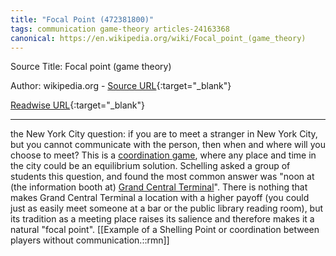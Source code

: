 ```yaml
---
title: "Focal Point (472381800)"
tags: communication game-theory articles-24163368
canonical: https://en.wikipedia.org/wiki/Focal_point_(game_theory)
---
```


Source Title: Focal point (game theory)

Author: wikipedia.org - [Source URL](https://en.wikipedia.org/wiki/Focal_point_(game_theory)){:target="_blank"}

[Readwise URL](https://readwise.io/open/472381800){:target="_blank"}

---

the New York City question: if you are to meet a stranger in New York City, but you cannot communicate with the person, then when and where will you choose to meet? This is a [coordination game](https://en.wikipedia.org/wiki/Coordination_game), where any place and time in the city could be an equilibrium solution. Schelling asked a group of students this question, and found the most common answer was "noon at (the information booth at) [Grand Central Terminal](https://en.wikipedia.org/wiki/Grand_Central_Terminal)". There is nothing that makes Grand Central Terminal a location with a higher payoff (you could just as easily meet someone at a bar or the public library reading room), but its tradition as a meeting place raises its salience and therefore makes it a natural "focal point".
[[Example of a Shelling Point or coordination between players without communication.::rmn]]
